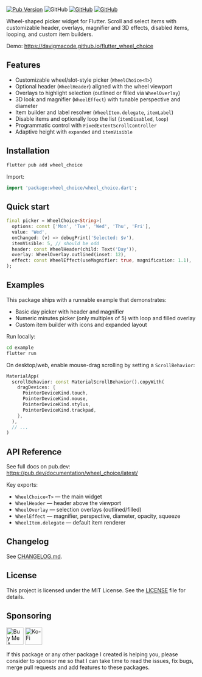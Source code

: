 [![Pub Version](https://img.shields.io/pub/v/wheel_choice)](https://pub.dev/packages/wheel_choice) ![GitHub](https://img.shields.io/github/license/davigmacode/flutter_wheel_choice) [![GitHub](https://badgen.net/badge/icon/buymeacoffee?icon=buymeacoffee&color=yellow&label)](https://www.buymeacoffee.com/davigmacode) [![GitHub](https://badgen.net/badge/icon/ko-fi?icon=kofi&color=red&label)](https://ko-fi.com/davigmacode)

Wheel-shaped picker widget for Flutter. Scroll and select items with customizable header, overlays, magnifier and 3D effects, disabled items, looping, and custom item builders.

Demo: https://davigmacode.github.io/flutter_wheel_choice

## Features

- Customizable wheel/slot-style picker (`WheelChoice<T>`)
- Optional header (`WheelHeader`) aligned with the wheel viewport
- Overlays to highlight selection (outlined or filled via `WheelOverlay`)
- 3D look and magnifier (`WheelEffect`) with tunable perspective and diameter
- Item builder and label resolver (`WheelItem.delegate`, `itemLabel`)
- Disable items and optionally loop the list (`itemDisabled`, `loop`)
- Programmatic control with `FixedExtentScrollController`
- Adaptive height with `expanded` and `itemVisible`

## Installation

```sh
flutter pub add wheel_choice
```

Import:

```dart
import 'package:wheel_choice/wheel_choice.dart';
```

## Quick start

```dart
final picker = WheelChoice<String>(
  options: const ['Mon', 'Tue', 'Wed', 'Thu', 'Fri'],
  value: 'Wed',
  onChanged: (v) => debugPrint('Selected: $v'),
  itemVisible: 5, // should be odd
  header: const WheelHeader(child: Text('Day')),
  overlay: WheelOverlay.outlined(inset: 12),
  effect: const WheelEffect(useMagnifier: true, magnification: 1.1),
);
```

## Examples

This package ships with a runnable example that demonstrates:

- Basic day picker with header and magnifier
- Numeric minutes picker (only multiples of 5) with loop and filled overlay
- Custom item builder with icons and expanded layout

Run locally:

```sh
cd example
flutter run
```

On desktop/web, enable mouse-drag scrolling by setting a `ScrollBehavior`:

```dart
MaterialApp(
  scrollBehavior: const MaterialScrollBehavior().copyWith(
    dragDevices: {
      PointerDeviceKind.touch,
      PointerDeviceKind.mouse,
      PointerDeviceKind.stylus,
      PointerDeviceKind.trackpad,
    },
  ),
  // ...
)
```

## API Reference

See full docs on pub.dev: https://pub.dev/documentation/wheel_choice/latest/

Key exports:

- `WheelChoice<T>` — the main widget
- `WheelHeader` — header above the viewport
- `WheelOverlay` — selection overlays (outlined/filled)
- `WheelEffect` — magnifier, perspective, diameter, opacity, squeeze
- `WheelItem.delegate` — default item renderer

## Changelog

See [CHANGELOG.md](CHANGELOG.md).

## License

This project is licensed under the MIT License. See the [LICENSE](LICENSE) file for details.

## Sponsoring

<a href="https://www.buymeacoffee.com/davigmacode" target="_blank"><img src="https://cdn.buymeacoffee.com/buttons/v2/default-yellow.png" alt="Buy Me A Coffee" height="45"></a>
<a href="https://ko-fi.com/davigmacode" target="_blank"><img src="https://storage.ko-fi.com/cdn/brandasset/kofi_s_tag_white.png" alt="Ko-Fi" height="45"></a>

If this package or any other package I created is helping you, please consider to sponsor me so that I can take time to read the issues, fix bugs, merge pull requests and add features to these packages.
